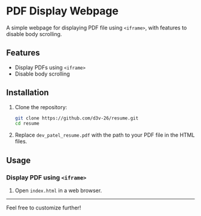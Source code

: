 # PDF Display Webpage

A simple webpage for displaying PDF file using `<iframe>`, with features to disable body scrolling.

## Features

- Display PDFs using `<iframe>`
- Disable body scrolling

## Installation

1. Clone the repository:
    ```sh
    git clone https://github.com/d3v-26/resume.git
    cd resume
    ```

2. Replace `dev_patel_resume.pdf` with the path to your PDF file in the HTML files.

## Usage

### Display PDF using `<iframe>`

1. Open `index.html` in a web browser.
---

Feel free to customize further!
